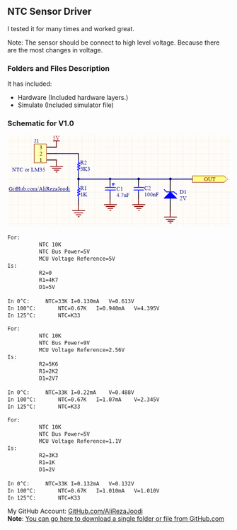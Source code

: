 ##  NTC Sensor Driver
I tested it for many times and worked great.

Note:	The sensor should be connect to high level voltage. Because there are the most changes in voltage.

### Folders and Files Description
It has included:
- Hardware (Included hardware layers.)
- Simulate (Included simulator file)

### Schematic for V1.0
![](Hardware/V4.0.png)

```
For: 
	      NTC 10K
	      NTC Bus Power=5V
	      MCU Voltage Reference=5V
Is:
	      R2=0
	      R1=4K7
	      D1=5V

In 0^C: 	NTC=33K	I=0.130mA	V=0.613V		
In 100^C:       NTC=0.67K	I=0.940mA	V=4.395V	
In 125^C:       NTC=K33
```
```
For: 
	      NTC 10K
	      NTC Bus Power=9V
	      MCU Voltage Reference=2.56V
Is:
	      R2=5K6
	      R1=2K2
	      D1=2V7

In 0^C: 	NTC=33K	I=0.22mA	V=0.488V		
In 100^C:       NTC=0.67K	I=1.07mA	V=2.345V	
In 125^C:       NTC=K33
```
```
For: 
	      NTC 10K
	      NTC Bus Power=5V
	      MCU Voltage Reference=1.1V
Is:
	      R2=3K3
	      R1=1K
	      D1=2V

In 0^C: 	NTC=33K	I=0.132mA	V=0.132V		
In 100^C:       NTC=0.67K	I=1.010mA	V=1.010V	
In 125^C:       NTC=K33
```

My GitHub Account: [GitHub.com/AliRezaJoodi](https://github.com/AliRezaJoodi)  
**Note**: [You can go here to download a single folder or file from GitHub.com](https://minhaskamal.github.io/DownGit/#/home)
